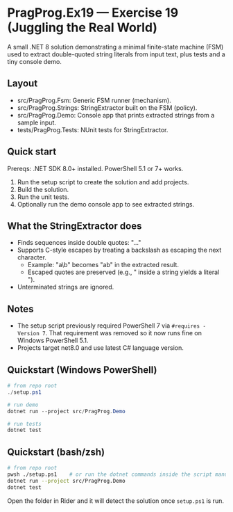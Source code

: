 # PragProg.Ex19 — Exercise 19 (Juggling the Real World)

A small .NET 8 solution demonstrating a minimal finite-state machine (FSM) used to extract double-quoted string literals from input text, plus tests and a tiny console demo.

## Layout
- src/PragProg.Fsm: Generic FSM runner (mechanism).
- src/PragProg.Strings: StringExtractor built on the FSM (policy).
- src/PragProg.Demo: Console app that prints extracted strings from a sample input.
- tests/PragProg.Tests: NUnit tests for StringExtractor.

## Quick start
Prereqs: .NET SDK 8.0+ installed. PowerShell 5.1 or 7+ works.

1) Run the setup script to create the solution and add projects.
2) Build the solution.
3) Run the unit tests.
4) Optionally run the demo console app to see extracted strings.

## What the StringExtractor does
- Finds sequences inside double quotes: "..."
- Supports C-style escapes by treating a backslash as escaping the next character.
  - Example: "a\\b" becomes "ab" in the extracted result.
  - Escaped quotes are preserved (e.g., \" inside a string yields a literal ").
- Unterminated strings are ignored.

## Notes
- The setup script previously required PowerShell 7 via `#requires -Version 7`. That requirement was removed so it now runs fine on Windows PowerShell 5.1.
- Projects target net8.0 and use latest C# language version.

## Quickstart (Windows PowerShell)
```powershell
# from repo root
./setup.ps1

# run demo
dotnet run --project src/PragProg.Demo

# run tests
dotnet test
```

## Quickstart (bash/zsh)
```bash
# from repo root
pwsh ./setup.ps1    # or run the dotnet commands inside the script manually
dotnet run --project src/PragProg.Demo
dotnet test
```

Open the folder in Rider and it will detect the solution once `setup.ps1` is run.
